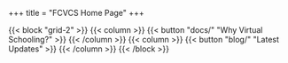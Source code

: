 +++
title = "FCVCS Home Page"
+++

{{< block "grid-2" >}}
{{< column >}}
{{< button "docs/" "Why Virtual Schooling?" >}}
{{< /column >}}
{{< column >}}
{{< button "blog/" "Latest Updates" >}}
{{< /column >}}
{{< /block >}}
